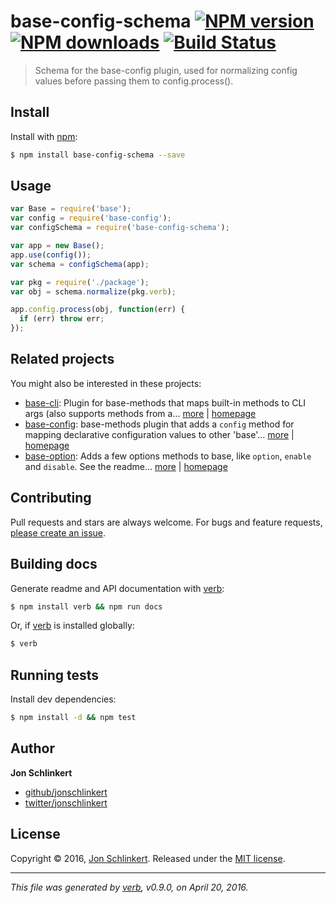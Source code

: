 # base-config-schema [![NPM version](https://img.shields.io/npm/v/base-config-schema.svg?style=flat)](https://www.npmjs.com/package/base-config-schema) [![NPM downloads](https://img.shields.io/npm/dm/base-config-schema.svg?style=flat)](https://npmjs.org/package/base-config-schema) [![Build Status](https://img.shields.io/travis/jonschlinkert/base-config-schema.svg?style=flat)](https://travis-ci.org/jonschlinkert/base-config-schema)

> Schema for the base-config plugin, used for normalizing config values before passing them to config.process().

## Install

Install with [npm](https://www.npmjs.com/):

```sh
$ npm install base-config-schema --save
```

## Usage

```js
var Base = require('base');
var config = require('base-config');
var configSchema = require('base-config-schema');

var app = new Base();
app.use(config());
var schema = configSchema(app);

var pkg = require('./package');
var obj = schema.normalize(pkg.verb);

app.config.process(obj, function(err) {
  if (err) throw err;
});
```

## Related projects

You might also be interested in these projects:

* [base-cli](https://www.npmjs.com/package/base-cli): Plugin for base-methods that maps built-in methods to CLI args (also supports methods from a… [more](https://www.npmjs.com/package/base-cli) | [homepage](https://github.com/node-base/base-cli)
* [base-config](https://www.npmjs.com/package/base-config): base-methods plugin that adds a `config` method for mapping declarative configuration values to other 'base'… [more](https://www.npmjs.com/package/base-config) | [homepage](https://github.com/node-base/base-config)
* [base-option](https://www.npmjs.com/package/base-option): Adds a few options methods to base, like `option`, `enable` and `disable`. See the readme… [more](https://www.npmjs.com/package/base-option) | [homepage](https://github.com/node-base/base-option)

## Contributing

Pull requests and stars are always welcome. For bugs and feature requests, [please create an issue](https://github.com/jonschlinkert/base-config-schema/issues/new).

## Building docs

Generate readme and API documentation with [verb](https://github.com/verbose/verb):

```sh
$ npm install verb && npm run docs
```

Or, if [verb](https://github.com/verbose/verb) is installed globally:

```sh
$ verb
```

## Running tests

Install dev dependencies:

```sh
$ npm install -d && npm test
```

## Author

**Jon Schlinkert**

* [github/jonschlinkert](https://github.com/jonschlinkert)
* [twitter/jonschlinkert](http://twitter.com/jonschlinkert)

## License

Copyright © 2016, [Jon Schlinkert](https://github.com/jonschlinkert).
Released under the [MIT license](https://github.com/jonschlinkert/base-config-schema/blob/master/LICENSE).

***

_This file was generated by [verb](https://github.com/verbose/verb), v0.9.0, on April 20, 2016._